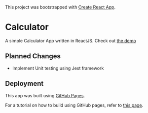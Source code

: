 This project was bootstrapped with [Create React App](https://github.com/facebook/create-react-app).

# Calculator

A simple Calculator App written in ReactJS. Check out [the demo](https://vaishnavgade.github.io/react-calculator/)

## Planned Changes

- Implement Unit testing using Jest framework

## Deployment

This app was built using [GitHub Pages](https://pages.github.com).

For a tutorial on how to build using GitHub pages, refer to [this page](https://reactgo.com/deploy-react-app-github-pages/).